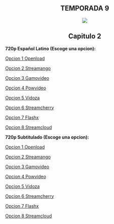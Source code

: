 ## <div align="center">TEMPORADA 9
<div align="center"><img src="https://image.tmdb.org/t/p/w780/vv8lzWVRh7W5O5yZzbKjOVTNvUh.jpg"></div>

## <div align="center">Capitulo 2</center></div>

<b>720p Español Latino (Escoge una opcion):</b>

<a href="https://openload.co/f/QE87y6ebCjc/">Opcion 1 Openload</a>

<a href="https://streamango.com/f/cktcbcnrnnbattlo/">Opcion 2 Streamango</a>

<a href="http://gamovideo.com/gbmp5x95if6g">Opcion 3 Gamovideo</a>

<a href="http://powvideo.net/217ajvv8us5x">Opcion 4 Powvideo</a>

<a href="https://vidoza.net/3yctptay9oq2.html">Opcion 5 Vidoza</a>

<a href="https://streamcherry.com/f/skckbqckrfkalabf/">Opcion 6 Streamcherry</a>

<a href="https://www.flashx.tv/pzvzh6jsu3bw.html">Opcion 7 Flashx</a>

<a href="http://streamcloud.eu/8kkcb6vb2w90">Opcion 8 Streamcloud</a>

<b>720p Subtitulado (Escoge una opcion):</b>

<a href="https://openload.co/f/SgL4bdkt8j4/">Opcion 1 Openload</a>

<a href="https://streamango.com/f/annsfcdoskdlreod/">Opcion 2 Streamango</a>

<a href="http://gamovideo.com/z6yoka71be4t">Opcion 3 Gamovideo</a>

<a href="http://powvideo.net/tb9y11yerwzz">Opcion 4 Powvideo</a>

<a href="https://vidoza.net/gr1hw38gny0m.html">Opcion 5 Vidoza</a>

<a href="https://streamcherry.com/f/ocleoofbobslfqtm/">Opcion 6 Streamcherry</a>

<a href="https://www.flashx.tv/4osm8nqah8yt.html">Opcion 7 Flashx</a>

<a href="http://streamcloud.eu/0g1bwnbr9glt">Opcion 8 Streamcloud</a>
